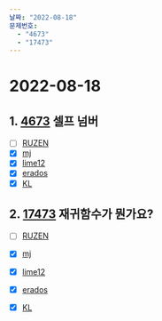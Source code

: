 ```yaml
---
날짜: "2022-08-18"
문제번호: 
  - "4673"
  - "17473"
---
```


# 2022-08-18

## 1. [4673](https://www.acmicpc.net/problem/4673) 셀프 넘버

- [ ] [RUZEN](./4673_RUZEN.md)
- [X] [mj](./4673_mj.md)
- [X] [lime12](./4673_lime12.md)
- [X] [erados](./4673_erados.md)
- [X] [KL](./4673_KL.md)

## 2. [17473](https://www.acmicpc.net/problem/17473) 재귀함수가 뭔가요?

- [ ] [RUZEN](./17473_RUZEN.md)
- [X] [mj](./17473_mj.md)
- [X] [lime12](./17473_lime12.md)
- [X] [erados](./17473_erados.md)
- [X] [KL](./17473_KL.md)

